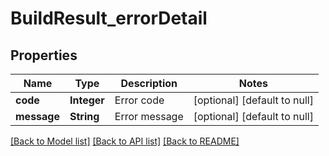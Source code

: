# BuildResult_errorDetail
## Properties

| Name | Type | Description | Notes |
|------------ | ------------- | ------------- | -------------|
| **code** | **Integer** | Error code | [optional] [default to null] |
| **message** | **String** | Error message | [optional] [default to null] |

[[Back to Model list]](../README.md#documentation-for-models) [[Back to API list]](../README.md#documentation-for-api-endpoints) [[Back to README]](../README.md)

